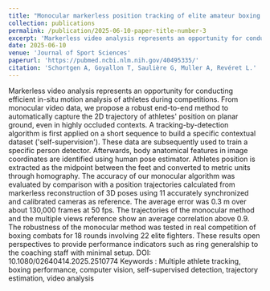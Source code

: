 ```yaml
---
title: "Monocular markerless position tracking of elite amateur boxing fighters in real combat situation"
collection: publications
permalink: /publication/2025-06-10-paper-title-number-3
excerpt: 'Markerless video analysis represents an opportunity for conducting efficient in-situ motion analysis of athletes during competitions. From monocular video data, we propose a robust end-to-end method to automatically capture the 2D trajectory of athletes’ position on planar ground, even in highly occluded contexts. A tracking-by-detection algorithm is first applied on a short sequence to build a specific contextual dataset (‘self-supervision’). These data are subsequently used to train a specific person detector. Afterwards, body anatomical features in image coordinates are identified using human pose estimator. Athletes position is extracted as the midpoint between the feet and converted to metric units through homography. The accuracy of our monocular algorithm was evaluated by comparison with a position trajectories calculated from markerless reconstruction of 3D poses using 11 accurately synchronized and calibrated cameras as reference. The average error was 0.3 m over about 130,000 frames at 50 fps. The trajectories of the monocular method and the multiple views reference show an average correlation above 0.9. The robustness of the monocular method was tested in real competition of boxing combats for 18 rounds involving 22 elite fighters. These results open perspectives to provide performance indicators such as ring generalship to the coaching staff with minimal setup.'
date: 2025-06-10
venue: 'Journal of Sport Sciences'
paperurl: 'https://pubmed.ncbi.nlm.nih.gov/40495335/'
citation: 'Schortgen A, Goyallon T, Saulière G, Muller A, Revéret L.'
---
```

Markerless video analysis represents an opportunity for conducting efficient in-situ motion analysis of athletes during competitions. From monocular video data, we propose a robust end-to-end method to automatically capture the 2D trajectory of athletes' position on planar ground, even in highly occluded contexts. A tracking-by-detection algorithm is first applied on a short sequence to build a specific contextual dataset ('self-supervision'). These data are subsequently used to train a specific person detector. Afterwards, body anatomical features in image coordinates are identified using human pose estimator. Athletes position is extracted as the midpoint between the feet and converted to metric units through homography. The accuracy of our monocular algorithm was evaluated by comparison with a position trajectories calculated from markerless reconstruction of 3D poses using 11 accurately synchronized and calibrated cameras as reference. The average error was 0.3 m over about 130,000 frames at 50 fps. The trajectories of the monocular method and the multiple views reference show an average correlation above 0.9. The robustness of the monocular method was tested in real competition of boxing combats for 18 rounds involving 22 elite fighters. These results open perspectives to provide performance indicators such as ring generalship to the coaching staff with minimal setup.
DOI: 10.1080/02640414.2025.2510774
Keywords : Multiple athlete tracking, boxing performance, computer vision, self-supervised detection, trajectory estimation, video analysis
